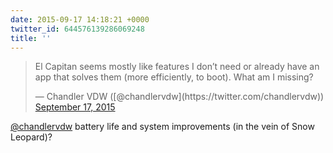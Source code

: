 ```yaml
---
date: 2015-09-17 14:18:21 +0000
twitter_id: 644576139286069248
title: ''
---
```


<blockquote class="twitter-tweet"><p lang="en" dir="ltr">El Capitan seems mostly like features I don’t need or already have an app that solves them (more efficiently, to boot). What am I missing?</p>&mdash; Chandler VDW ([@chandlervdw](https://twitter.com/chandlervdw)) <a href="https://twitter.com/chandlervdw/status/644573300497252353?ref_src=twsrc%5Etfw">September 17, 2015</a></blockquote>
<script async src="https://platform.twitter.com/widgets.js" charset="utf-8"></script>

[@chandlervdw](https://twitter.com/chandlervdw) battery life and system improvements (in the vein of Snow Leopard)?
